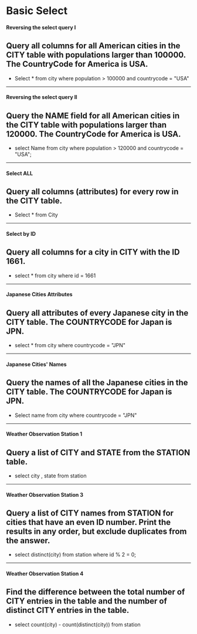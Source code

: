 # Basic Select
#### Reversing the select query I
## Query all columns for all American cities in the CITY table with populations larger than 100000. The CountryCode for America is USA.
- Select * from city 
  where population > 100000 and countrycode = "USA"

--------------------------------------------------------------------------------------------------------------------------------------------------------------------

#### Reversing the select query II
## Query the NAME field for all American cities in the CITY table with populations larger than 120000. The CountryCode for America is USA.
- select Name from city
  where population > 120000 and countrycode = "USA";
--------------------------------------------------------------------------------------------------------------------------------------------------------------------

#### Select ALL
## Query all columns (attributes) for every row in the CITY table.
- Select * from City
--------------------------------------------------------------------------------------------------------------------------------------------------------------------

#### Select by ID
## Query all columns for a city in CITY with the ID 1661.
- select * from city 
  where id = 1661
 --------------------------------------------------------------------------------------------------------------------------------------------------------------------
 
#### Japanese Cities Attributes
## Query all attributes of every Japanese city in the CITY table. The COUNTRYCODE for Japan is JPN.
- select * from city 
  where countrycode = "JPN"
 --------------------------------------------------------------------------------------------------------------------------------------------------------------------
 
#### Japanese Cities' Names
## Query the names of all the Japanese cities in the CITY table. The COUNTRYCODE for Japan is JPN.
- Select name from city 
  where countrycode = "JPN"
 --------------------------------------------------------------------------------------------------------------------------------------------------------------------
 
#### Weather Observation Station 1
## Query a list of CITY and STATE from the STATION table.
- select city , state from station
 --------------------------------------------------------------------------------------------------------------------------------------------------------------------

#### Weather Observation Station 3
## Query a list of CITY names from STATION for cities that have an even ID number. Print the results in any order, but exclude duplicates from the answer.
- select distinct(city) from station 
  where id % 2 = 0;
 --------------------------------------------------------------------------------------------------------------------------------------------------------------------
 
#### Weather Observation Station 4
## Find the difference between the total number of CITY entries in the table and the number of distinct CITY entries in the table.
- select count(city) - count(distinct(city)) from station

